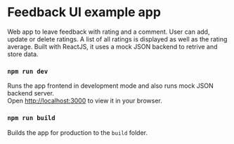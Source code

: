 # Feedback UI example app

Web app to leave feedback with rating and a comment. User can add, update or delete ratings.
A list of all ratings is displayed as well as the rating average.
Built with ReactJS, it uses a mock JSON backend to retrive and store data.

### `npm run dev`

Runs the app frontend in development mode and also runs mock JSON backend server.\
Open [http://localhost:3000](http://localhost:3000) to view it in your browser.

### `npm run build`

Builds the app for production to the `build` folder.
